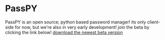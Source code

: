 <html>
<body>

<h1>PassPY</h1>
<p>PassPY is an open source; python based password manager! its only client-side for now, but we're also in very early development! join the beta by clicking the link below!
  <a href="https://drive.google.com/uc?export=download&id=1OAIHT8MA4Friq6Poy2e814RJV8Pvs7HI" title="download passPY beta">download the newest beta version</a> </p>

</body>
</html>
